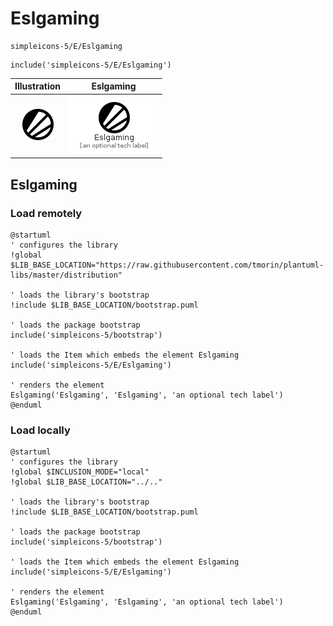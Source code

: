# Eslgaming


```text
simpleicons-5/E/Eslgaming
```

```text
include('simpleicons-5/E/Eslgaming')
```



| Illustration | Eslgaming |
| :---: | :---: |
| ![illustration for Illustration](../../simpleicons-5/E/Eslgaming.png) | ![illustration for Eslgaming](../../simpleicons-5/E/Eslgaming.Local.png) |




## Eslgaming

### Load remotely
```plantuml
@startuml
' configures the library
!global $LIB_BASE_LOCATION="https://raw.githubusercontent.com/tmorin/plantuml-libs/master/distribution"

' loads the library's bootstrap
!include $LIB_BASE_LOCATION/bootstrap.puml

' loads the package bootstrap
include('simpleicons-5/bootstrap')

' loads the Item which embeds the element Eslgaming
include('simpleicons-5/E/Eslgaming')

' renders the element
Eslgaming('Eslgaming', 'Eslgaming', 'an optional tech label')
@enduml
```

### Load locally
```plantuml
@startuml
' configures the library
!global $INCLUSION_MODE="local"
!global $LIB_BASE_LOCATION="../.."

' loads the library's bootstrap
!include $LIB_BASE_LOCATION/bootstrap.puml

' loads the package bootstrap
include('simpleicons-5/bootstrap')

' loads the Item which embeds the element Eslgaming
include('simpleicons-5/E/Eslgaming')

' renders the element
Eslgaming('Eslgaming', 'Eslgaming', 'an optional tech label')
@enduml
```

